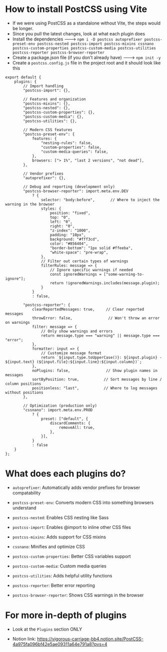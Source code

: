 # How to install PostCSS using Vite
- If we were using PostCSS as a standalone without Vite, the steps would be longer.
- Since you pull the latest changes, look at what each plugin does
- Install the dependencies ---> `npm i -D postcss autoprefixer postcss-preset-env postcss-nested postcss-import postcss-mixins cssnano postcss-custom-properties postcss-custom-media postcss-utilities postcss-reporter postcss-browser-reporter `
- Create a package.json file (if you don't already have)  ---> `npm init -y`
- Create a `postcss.config.js` file in the project root and it should look like this
```
export default {
    plugins: {
        // Import handling
        "postcss-import": {},

        // Features and organization
        "postcss-mixins": {},
        "postcss-nested": {},
        "postcss-custom-properties": {},
        "postcss-custom-media": {},
        "postcss-utilities": {},

        // Modern CSS features
        "postcss-preset-env": {
            features: {
                "nesting-rules": false,
                "custom-properties": false,
                "custom-media-queries": false,
            },
            browsers: ["> 1%", "last 2 versions", "not dead"],
        },

        // Vendor prefixes
        "autoprefixer": {},

        // Debug and reporting (development only)
        "postcss-browser-reporter": import.meta.env.DEV
            ? {
                selector: "body:before",       // Where to inject the warning in the browser
                styles: {
                    position: "fixed",
                    top: "0",
                    left: "0",
                    right: "0",
                    "z-index": "1000",
                    padding: "10px",
                    background: "#fff3cd",
                    color: "#856404",
                    "border-bottom": "1px solid #ffeeba",
                    "white-space": "pre-wrap",
                },
                // Filter out certain types of warnings
                filterRules: message => {
                    // Ignore specific warnings if needed
                    const ignoredWarnings = ["some-warning-to-ignore"];
                    return !ignoredWarnings.includes(message.plugin);
                }
            }
            : false,

        "postcss-reporter": {
            clearReportedMessages: true,     // Clear reported messages
            throwError: false,                // Won't throw an error on warnings
            filter: message => {
                // Only show warnings and errors
                return message.type === "warning" || message.type === "error";
            },
            formatter: input => {
                // Customize message format
                return `${input.type.toUpperCase()}: ${input.plugin} - ${input.text} (${input.file}:${input.line}:${input.column})`;
            },
            noPlugins: false,                // Show plugin names in messages
            sortByPosition: true,           // Sort messages by line / column positions
            positionless: "last",           // Where to log messages without positions
        },

        // Optimization (production only)
        "cssnano": import.meta.env.PROD
            ? {
                preset: ["default", {
                    discardComments: {
                        removeAll: true,
                    },
                }],
            }
            : false
    }
};

```

# What does each plugins do?
- `autoprefixer`: Automatically adds vendor prefixes for browser compatability
- `postcss-preset-env`: Converts modern CSS into something browsers understand
- `postcss-nested`: Enables CSS nesting like Sass
- `postcss-import`: Enables @import to inline other CSS files
- `postcss-mixins`: Adds support for CSS mixins
- `cssnano`: Minifies and optimize CSS

- `postcss-custom-properties`: Better CSS variables support 
- `postcss-custom-media`: Custom media queries
- `postcss-utilities`: Adds helpful utility functions
- `postcss-reporter`: Better error reporting
- `postcss-browser-reporter`: Shows CSS warnings in the browser 

# For more in-depth of plugins

- Look at the `Plugins` section ONLY

- Notion link: https://vigorous-carriage-bb4.notion.site/PostCSS-4a975fa096bf42e5ae09311a64e791a8?pvs=4
